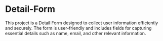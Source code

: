 # Detail-Form
This project is a Detail Form designed to collect user information efficiently and securely. The form is user-friendly and includes fields for capturing essential details such as name, email, and other relevant information.
